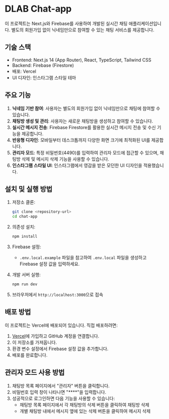 # DLAB Chat-app

이 프로젝트는 Next.js와 Firebase를 사용하여 개발된 실시간 채팅 애플리케이션입니다. 별도의 회원가입 없이 닉네임만으로 참여할 수 있는 채팅 서비스를 제공합니다.

## 기술 스택

- Frontend: Next.js 14 (App Router), React, TypeScript, Tailwind CSS
- Backend: Firebase (Firestore)
- 배포: Vercel
- UI 디자인: 인스타그램 스타일 테마

## 주요 기능

1. **닉네임 기반 참여**: 사용자는 별도의 회원가입 없이 닉네임만으로 채팅에 참여할 수 있습니다.
2. **채팅방 생성 및 관리**: 사용자는 새로운 채팅방을 생성하고 참여할 수 있습니다.
3. **실시간 메시지 전송**: Firebase Firestore를 활용한 실시간 메시지 전송 및 수신 기능을 제공합니다.
4. **반응형 디자인**: 모바일부터 데스크톱까지 다양한 화면 크기에 최적화된 UI를 제공합니다.
5. **관리자 모드**: 특정 비밀번호(4490)를 입력하여 관리자 모드에 접근할 수 있으며, 채팅방 삭제 및 메시지 삭제 기능을 사용할 수 있습니다.
6. **인스타그램 스타일 UI**: 인스타그램에서 영감을 받은 모던한 UI 디자인을 적용했습니다.

## 설치 및 실행 방법

1. 저장소 클론:
   ```bash
   git clone <repository-url>
   cd chat-app
   ```

2. 의존성 설치:
   ```bash
   npm install
   ```

3. Firebase 설정:
   - `.env.local.example` 파일을 참고하여 `.env.local` 파일을 생성하고 Firebase 설정 값을 입력하세요.

4. 개발 서버 실행:
   ```bash
   npm run dev
   ```

5. 브라우저에서 `http://localhost:3000`으로 접속

## 배포 방법

이 프로젝트는 Vercel에 배포되어 있습니다. 직접 배포하려면:

1. [Vercel](https://vercel.com)에 가입하고 GitHub 계정을 연결합니다.
2. 이 저장소를 가져옵니다.
3. 환경 변수 설정에서 Firebase 설정 값을 추가합니다.
4. 배포를 완료합니다.

## 관리자 모드 사용 방법

1. 채팅방 목록 페이지에서 "관리자" 버튼을 클릭합니다.
2. 비밀번호 입력 창이 나타나면 "****"을 입력합니다.
3. 성공적으로 로그인하면 다음 기능을 사용할 수 있습니다:
   - 채팅방 목록 페이지에서 각 채팅방의 삭제 버튼을 클릭하여 채팅방 삭제
   - 개별 채팅방 내에서 메시지 옆에 있는 삭제 버튼을 클릭하여 메시지 삭제 
